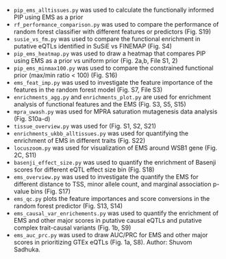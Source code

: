 - `pip_ems_alltissues.py` was used to calculate the functionally informed PIP using EMS as a prior
- `rf_performance_comparison.py` was used to compare the performance of random forest classifier with different features or predictors (Fig. S19)
- `susie_vs_fm.py` was used to compare the functional enrichment in putative eQTLs identified in SuSiE vs FINEMAP (Fig. S4)
- `pip_ems_heatmap.py` was used to draw a heatmap that compares PIP using EMS as a prior vs uniform prior (Fig. 2a,b, File S1, 2)
- `pip_ems_minmax100.py` was used to compare the constrained functional prior (max/min ratio < 100) (Fig. S16)
- `ems_feat_imp.py` was used to investigate the feature importance of the features in the random forest model (Fig. S7, File S3)
- `enrichments_agg.py` and `enrichments_plot.py` are used for enrichment analysis of functional features and the EMS (Fig. S3, S5, S15)
- `mpra_uwash.py` was used for MPRA saturation mutagenesis data analysis (Fig. S10a-d)
- `tissue_overview.py` was used for (Fig. S1, S2, S21)
- `enrichments_ukbb_alltissues.py` was used for quantifying the enrichment of EMS in different traits (Fig. S22)
- `locuszoom.py` was used for visualization of EMS around WSB1 gene (Fig. 2C, S11)
- `basenji_effect_size.py` was used to quantify the enrichment of Basenji scores for different eQTL effect size bin (Fig. S18)
- `ems_overview.py` was used to investigate the quantify the EMS for different distance to TSS, minor allele count, and marginal association p-value bins (Fig. S17)
- `ems_qc.py` plots the feature importances and score conversions in the random forest predictor (Fig. S13, S14)
- `ems_causal_var_enrichements.py` was used to quantify the enrichment of EMS and other major scores in putative causal eQTLs and putative complex trait-causal variants (Fig. 1b, S9)
- `ems_auc_prc.py` was used to draw AUC/PRC for EMS and other major scores in prioritizing GTEx eQTLs (Fig. 1a, S8). Author: Shuvom Sadhuka. 
